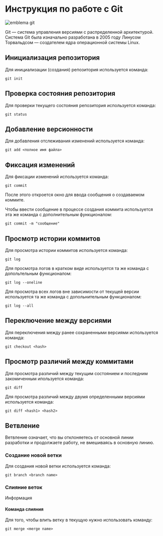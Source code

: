 # **Инструкция по работе с Git**

![emblema git](git.png)

Git — система управления версиями с распределенной архитектурой. Система Git была изначально разработана в 2005 году Линусом Торвальдсом — создателем ядра операционной системы Linux.

## Инициализация репозитория

Для инициализации (создания) репозитория используется команда:

    git init

## Проверка состояния репозитория

Для проверки текущего состояния репозитория используется команда:

    git status

## Добавление версионности

Для добавления отслеживания изменений используется команда:

    git add <полное имя файла>

## Фиксация изменений

Для фиксации изменений используется команда:

    git commit

После этого откроется окно для ввода сообщения о создаваемом коммите.

Чтобы ввести сообщение в процессе создания коммита используется эта же команда с дополнительным функционалом:

    git commit -m "сообщение"

## Просмотр истории коммитов

Для просмотра истории коммитов используется команда:

    git log

Для просмотра логов в кратком виде используется та же команда с допольтельным функционалом:

    git log --oneline

Для просмотра всех логов вне зависимости от текущей версии используется та же команда с допольнительным функционалом:

    git log --all

## Переключение между версиями

Для переключения между ранее сохраненными версиями используется команда:

    git checkout <hash>

## Просмотр различий между коммитами

Для просмотра различий между текущим состоянием и последним закомиченным ипользуется команда:

    git diff

Для просмотра различий между двумя определенными версиями используется команда:

    git diff <hash1> <hash2>

## Ветвление

Ветвление означает, что вы отклоняетесь от основной линии разработки и продолжаете работу, не вмешиваясь в основную линию.

### Создание новой ветки

Для создания новой ветки используется команда:

    git branch <branch name>

### Слияние веток

Информация

#### Команда слияния

Для того, чтобы влить ветку в текущую нужно использовать команду:

    git merge <merge name>
